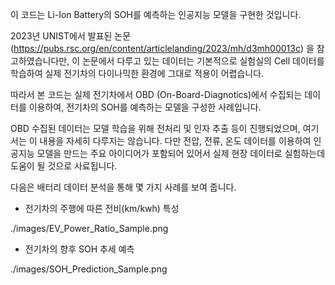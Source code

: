 이 코드는 Li-Ion Battery의 SOH를 예측하는 인공지능 모델을 구현한 것입니다.

2023년 UNIST에서 발표된 논문 (https://pubs.rsc.org/en/content/articlelanding/2023/mh/d3mh00013c) 을 참고하였습니다만,
이 논문에서 다루고 있는 데이터는 기본적으로 실험실의 Cell 데이터를 학습하여 실제 전기차의 다이나믹한 환경에 그대로 적용이 어렵습니다.

따라서 본 코드는 실제 전기차에서 OBD (On-Board-Diagnotics)에서 수집되는 데이터를 이용하여, 전기차의 SOH를 예측하는 모델을 구성한 사례입니다.

OBD 수집된 데이터는 모델 학습을 위해 전처리 및 인자 추출 등이 진행되었으며, 여기서는 이 내용을 자세히 다루지는 않습니다.
다만 전압, 전류, 온도 데이터를 이용하여 인공지능 모델을 만드는 주요 아이디어가 포함되어 있어서 실제 현장 데이터로 실험하는데 도움이 될 것으로 사료됩니다.

다음은 배터리 데이터 분석을 통해 몇 가지 사례를 보여 줍니다.
 - 전기차의 주행에 따른 전비(km/kwh) 특성

./images/EV_Power_Ratio_Sample.png

- 전기차의 향후 SOH 추세 예측

./images/SOH_Prediction_Sample.png
